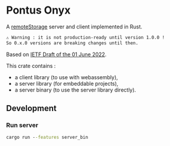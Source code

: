 # Pontus Onyx

A [remoteStorage](https://remotestorage.io/) server and client implemented in Rust.

```txt
⚠ Warning : it is not production-ready until version 1.0.0 !
So 0.x.0 versions are breaking changes until then.
```

Based on [IETF Draft of the 01 June 2022](https://datatracker.ietf.org/doc/html/draft-dejong-remotestorage-18).

This crate contains :

- a client library (to use with webassembly),
- a server library (for embeddable projects),
- a server binary (to use the server library directly).

## Development

### Run server

```cmd
cargo run --features server_bin
```
